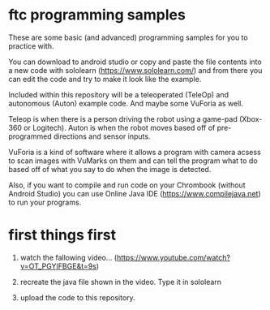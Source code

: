 # ftc programming samples
These are some basic (and advanced) programming samples for you to practice with.

You can download to android studio or copy and paste the file contents into a new code with sololearn (https://www.sololearn.com/) and from there you can edit the code and try to make it look like the example. 

Included within this repository will be a teleoperated (TeleOp) and autonomous (Auton) example code. And maybe some VuForia as well. 

Teleop is when there is a person driving the robot using a game-pad (Xbox-360 or Logitech). Auton is when the robot moves based off of pre-programmed directions and sensor inputs. 

VuForia is a kind of software where it allows a program with camera acsess to scan images with VuMarks on them and can tell the program what to do based off of what you say to do when the image is detected. 

Also, if you want to compile and run code on your Chrombook (without Android Studio) you can use Online Java IDE (https://www.compilejava.net) to run your programs. 


<h1> first things first</h1>

1) watch the fallowing video... (https://www.youtube.com/watch?v=OT_PGYIFBGE&t=9s)

2) recreate the java file shown in the video. Type it in sololearn

3) upload the code to this repository. 
